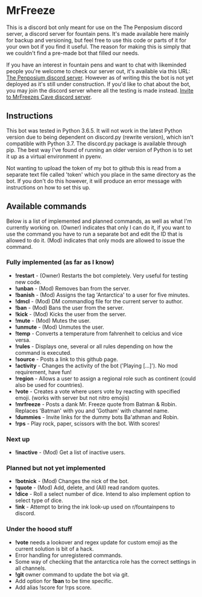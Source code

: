 # MrFreeze
This is a discord bot only meant for use on the The Penposium discord server, a discord server for fountain pens. It's made available here mainly for backup and versioning, but feel free to use this code or parts of it for your own bot if you find it useful. The reason for making this is simply that we couldn't find a pre-made bot that filled our needs.

If you have an interest in fountain pens and want to chat with likeminded people you're welcome to check our server out, it's available via this URL: [The Penposium discord server](https://discord.gg/khY7JYs). However as of writing this the bot is not yet deployed as it's still under construction. If you'd like to chat about the bot, you may join the discord server where all the testing is made instead. [Invite to MrFreezes Cave discord server](https://discord.gg/wcwshah).

## Instructions
This bot was tested in Python 3.6.5. It will not work in the latest Python version due to being dependent on discord.py (rewrite version), which isn't compatible with Python 3.7. The discord.py package is available through pip. The best way I've found of running an older version of Python is to set it up as a virtual environment in pyenv.

Not wanting to upload the token of my bot to github this is read from a separate text file called 'token' which you place in the same directory as the bot. If you don't do this however, it will produce an error message with instructions on how to set this up.

## Available commands
Below is a list of implemented and planned commands, as well as what I'm currently working on. (Owner) indicates that only I can do it, if you want to use the command you have to run a separate bot and edit the ID that is allowed to do it. (Mod) indicates that only mods are allowed to issue the command.

### Fully implemented (as far as I know)
* **!restart**  - (Owner) Restarts the bot completely. Very useful for testing new code.
* **!unban**    - (Mod) Removes ban from the server.
* **!banish**   - (Mod) Assigns the tag 'Antarctica' to a user for five minutes.
* **!dmcl**     - (Mod) DM commandlog file for the current server to author.
* **!ban**      - (Mod) Bans the user from the server.
* **!kick**     - (Mod) Kicks the user from the server.
* **!mute**     - (Mod) Mutes the user.
* **!unmute**   - (Mod) Unmutes the user.
* **!temp**     - Converts a temperature from fahrenheit to celcius and vice versa.
* **!rules**    - Displays one, several or all rules depending on how the command is executed.
* **!source**   - Posts a link to this github page.
* **!activity** - Changes the activity of the bot ('Playing [...]'). No mod requirement, have fun!
* **!region**   - Allows a user to assign a regional role such as continent (could also be used for countries).
* **!vote**     - Creates a vote where users vote by reacting with specified emoji. (works with server but not nitro emojis)
* **!mrfreeze** - Posts a dank Mr. Freeze quote from Batman & Robin. Replaces 'Batman' with you and 'Gotham' with channel name.
* **!dummies**  - Invite links for the dummy bots Ba'athman and Robin.
* **!rps**      - Play rock, paper, scissors with the bot. With scores!

### Next up
* **!inactive** - (Mod) Get a list of inactive users.

### Planned but not yet implemented
* **!botnick**  - (Mod) Changes the nick of the bot.
* **!quote**    - (Mod) Add, delete, and (All) read random quotes.
* **!dice**     - Roll a select number of dice. Intend to also implement option to select type of dice.
* **!ink**      - Attempt to bring the ink look-up used on r/fountainpens to discord.

### Under the hoood stuff
* **!vote** needs a lookover and regex update for custom emoji as the current solution is bit of a hack.
* Error handling for unregistered commands.
* Some way of checking that the antarctica role has the correct settings in all channels.
* **!git** owner command to update the bot via git.
* Add option for **!ban** to be time specific.
* Add alias !score for !rps score.
